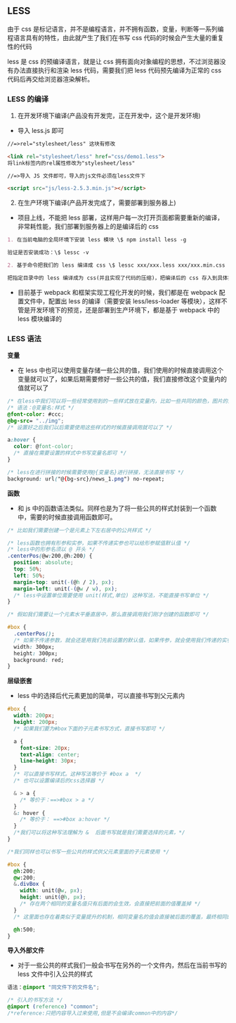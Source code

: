 #

## LESS

由于 css 是标记语言，并不是编程语言，并不拥有函数，变量，判断等一系列编程语言具有的特性，由此就产生了我们在书写 css 代码的时候会产生大量的重复性的代码

less 是 css 的预编译语言，就是让 css 拥有面向对象编程的思想，不过浏览器没有办法直接执行和渲染 less 代码，需要我们把 less 代码预先编译为正常的 css 代码后再交给浏览器渲染解析。

### LESS 的编译

1. 在开发环境下编译(产品没有开发完，正在开发中，这个是开发环境)

- 导入 less.js 即可

```markdown
//=>rel="stylesheet/less" 这块有修改

<link rel="stylesheet/less" href="css/demo1.less">
将link标签内的rel属性修改为"stylesheet/less"

//=>导入 JS 文件即可，导入的js文件必须在less文件下

<script src="js/less-2.5.3.min.js"></script>
```

2. 在生产环境下编译(产品开发完成了，需要部署到服务器上)

- 项目上线，不能把 less 部署，这样用户每一次打开页面都需要重新的编译，非常耗性能，我们部署到服务器上的是编译后的 css

```markdown
1. 在当前电脑的全局环境下安装 less 模块 \$ npm install less -g

验证是否安装成功：\$ lessc -v

2. 基于命令把我们的 less 编译成 css \$ lessc xxx/xxx.less xxx/xxx.min.css -x

把指定目录中的 less 编译成为 css(并且实现了代码的压缩)，把编译后的 css 存入到具体指定路径中的文件中；上线前在 HTML 中导入的是 css 文件；
```

- 目前基于 webpack 和框架实现工程化开发的时候，我们都是在 webpack 配置文件中，配置出 less 的编译（需要安装 less/less-loader 等模块），这样不管是开发环境下的预览，还是部署到生产环境下，都是基于 webpack 中的 less 模块编译的

### LESS 语法

**变量**

- 在 less 中也可以使用变量存储一些公共的值，我们使用的时候直接调用这个变量就可以了，如果后期需要修好一些公共的值，我们直接修改这个变量内的值就可以了

```css
/* 在less中我们可以将一些经常使用到的一些样式放在变量内，比如一些共同的颜色，图片的前缀地址等等 */
/* 语法：@变量名:样式 */
@font-color: #ccc;
@bg-src= "../img";
/* 设置好之后我们以后需要使用这些样式的时候直接调用就可以了 */

a:hover {
  color: @font-color;
  /* 直接在需要设置的样式中书写变量名即可 */
}

/* less在进行拼接的时候需要使用@{变量名}进行拼接，无法直接书写 */
background: url("@{bg-src}/news_1.png") no-repeat;
```

**函数**

- 和 js 中的函数语法类似。同样也是为了将一些公共的样式封装到一个函数中，需要的时候直接调用函数即可。

```css
/* 比如我们需要创建一个是元素上下左右居中的公共样式 */

/* less函数也拥有形参和实参，如果不传递实参也可以给形参赋值默认值 */
/* less中的形参名须以 @ 开头 */
.centerPos(@w:200,@h:200) {
  position: absolute;
  top: 50%;
  left: 50%;
  margin-top: unit(-(@h / 2), px);
  margin-left: unit(-(@w / w), px);
  /* less中设置单位需要使用 unit(样式,单位) 这种写法，不能直接书写单位 */
}

/* 假如我们需要让一个元素水平垂直居中，那么直接调用我们刚才创建的函数即可 */

#box {
  .centerPos();
  /* 如果不传递参数，就会还是用我们先前设置的默认值，如果传参，就会使用我们传递的实参 */
  width: 300px;
  height: 300px;
  background: red;
}
```

**层级嵌套**

- less 中的选择后代元素更加的简单，可以直接书写到父元素内

```css
#box {
  width: 200px;
  height: 200px;
  /* 如果我们要为#box下面的子元素书写方式，直接书写即可 */

  a {
    font-size: 20px;
    text-align: center;
    line-height: 30px;
  }
  /* 可以直接书写样式。这种写法等价于 #box a  */
  /* 也可以设置编译后的css选择器 */

  & > a {
    /* 等价于：==>#box > a */
  }
  &: hover {
    /* 等价于： ==>#box a:hover */
  }
  /*我们可以将这种写法理解为 &  后面书写就是我们需要选择的元素，*/
}

/*我们同样也可以书写一些公共的样式供父元素里面的子元素使用 */

#box {
  @h:200;
  @w:200;
  &.divBox {
    width: unit(@w, px);
    height: unit(@h, px);
    /* 存在两个相同的变量名值只有后面的会生效，会直接把前面的值覆盖掉 */
  }
  /* 这里面也存在着类似于变量提升的机制，相同变量名的值会直接被后面的覆盖，最终相同的变量名只有一个值会生效 */

  @h:500;
}
```

**导入外部文件**

- 对于一些公共的样式我们一般会书写在另外的一个文件内，然后在当前书写的 less 文件中引入公共的样式

```css
语法：@import "同文件下的文件名";

/* 引入的书写方法 */
@import (reference) "common";
/*reference:只把内容导入过来使用,但是不会编译common中的内容*/

```
